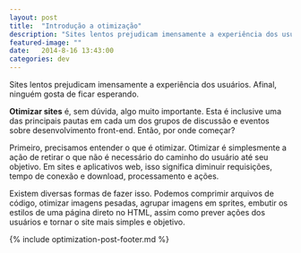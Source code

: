```yaml
---
layout: post
title:  "Introdução a otimização"
description: "Sites lentos prejudicam imensamente a experiência dos usuários. Afinal, ninguém gosta de ficar esperando."
featured-image: ""
date:   2014-8-16 13:43:00
categories: dev
---
```


Sites lentos prejudicam imensamente a experiência dos usuários. Afinal, ninguém gosta de ficar esperando.

**Otimizar sites** é, sem dúvida, algo muito importante. Esta é inclusive uma das principais pautas em cada um dos grupos de discussão e eventos sobre desenvolvimento front-end. Então, por onde começar?

<!--more-->

Primeiro, precisamos entender o que é otimizar. Otimizar é simplesmente a ação de retirar o que não é necessário do caminho do usuário até seu objetivo. Em sites e aplicativos web, isso significa diminuir requisições, tempo de conexão e download, processamento e ações.

Existem diversas formas de fazer isso. Podemos comprimir arquivos de código, otimizar imagens pesadas, agrupar imagens em sprites, embutir os estilos de uma página direto no HTML, assim como prever ações dos usuários e tornar o site mais simples e objetivo.

{% include optimization-post-footer.md %}